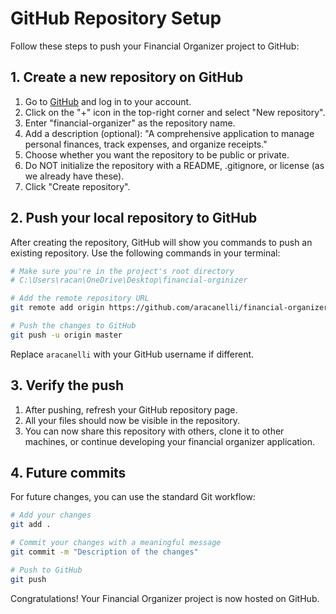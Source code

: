 # GitHub Repository Setup

Follow these steps to push your Financial Organizer project to GitHub:

## 1. Create a new repository on GitHub

1. Go to [GitHub](https://github.com/) and log in to your account.
2. Click on the "+" icon in the top-right corner and select "New repository".
3. Enter "financial-organizer" as the repository name.
4. Add a description (optional): "A comprehensive application to manage personal finances, track expenses, and organize receipts."
5. Choose whether you want the repository to be public or private.
6. Do NOT initialize the repository with a README, .gitignore, or license (as we already have these).
7. Click "Create repository".

## 2. Push your local repository to GitHub

After creating the repository, GitHub will show you commands to push an existing repository. Use the following commands in your terminal:

```bash
# Make sure you're in the project's root directory
# C:\Users\racan\OneDrive\Desktop\financial-orginizer

# Add the remote repository URL
git remote add origin https://github.com/aracanelli/financial-organizer.git

# Push the changes to GitHub
git push -u origin master
```

Replace `aracanelli` with your GitHub username if different.

## 3. Verify the push

1. After pushing, refresh your GitHub repository page.
2. All your files should now be visible in the repository.
3. You can now share this repository with others, clone it to other machines, or continue developing your financial organizer application.

## 4. Future commits

For future changes, you can use the standard Git workflow:

```bash
# Add your changes
git add .

# Commit your changes with a meaningful message
git commit -m "Description of the changes"

# Push to GitHub
git push
```

Congratulations! Your Financial Organizer project is now hosted on GitHub. 